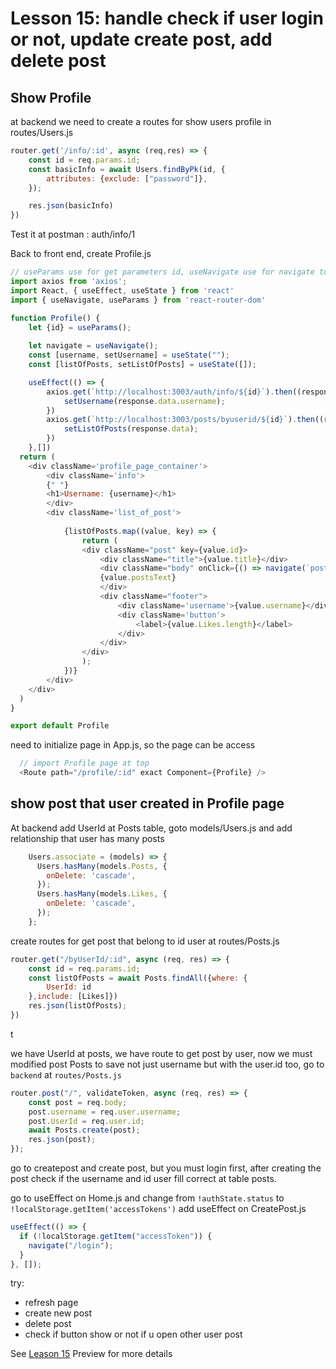 # Lesson 15: handle check if user login or not, update create post, add delete post

## Show Profile

at backend we need to create a routes for show users profile in routes/Users.js

```javascript
router.get('/info/:id', async (req,res) => {
    const id = req.params.id;
    const basicInfo = await Users.findByPk(id, {
        attributes: {exclude: ["password"]},    
    });

    res.json(basicInfo)
})
```

Test it at postman : auth/info/1

Back to front end, create Profile.js

```javascript
// useParams use for get parameters id, useNavigate use for navigate to detail post when user click on it, useState object and variabel use for place to place responses we get in useEffect, useEffect use for rendering something inside it when page accessing, and map use to show data.
import axios from 'axios';
import React, { useEffect, useState } from 'react'
import { useNavigate, useParams } from 'react-router-dom'

function Profile() {
    let {id} = useParams();
    
    let navigate = useNavigate();
    const [username, setUsername] = useState("");
    const [listOfPosts, setListOfPosts] = useState([]);

    useEffect(() => {
        axios.get(`http://localhost:3003/auth/info/${id}`).then((response) => {
            setUsername(response.data.username);
        })
        axios.get(`http://localhost:3003/posts/byuserid/${id}`).then((response) => {
            setListOfPosts(response.data);
        })
    },[])
  return (
    <div className='profile_page_container'>
        <div className='info'>
        {" "}
        <h1>Username: {username}</h1>
        </div>
        <div className='list_of_post'>
            
            {listOfPosts.map((value, key) => {
                return (
                <div className="post" key={value.id}>
                    <div className="title">{value.title}</div>
                    <div className="body" onClick={() => navigate(`post/${value.id}`)}>
                    {value.postsText}
                    </div>
                    <div className="footer">
                        <div className='username'>{value.username}</div>
                        <div className='button'>
                            <label>{value.Likes.length}</label>
                        </div>
                    </div>
                </div>
                );
            })}
        </div>
    </div>
  )
}

export default Profile
```

need to initialize page in App.js, so the page can be access

```javascript
  // import Profile page at top
  <Route path="/profile/:id" exact Component={Profile} />
```

## show post that user created in Profile page

At backend add UserId at Posts table, goto models/Users.js and add relationship that user has many posts

```javascript
    Users.associate = (models) => {
      Users.hasMany(models.Posts, {
        onDelete: 'cascade',
      });
      Users.hasMany(models.Likes, {
        onDelete: 'cascade',
      });
    };
```

create routes for get post that belong to id user at routes/Posts.js

```javascript
router.get("/byUserId/:id", async (req, res) => {
    const id = req.params.id;
    const listOfPosts = await Posts.findAll({where: {
        UserId: id
    },include: [Likes]})
    res.json(listOfPosts);
})
```

t

we have UserId at posts, we have route to get post by user, now we must modified post Posts to save not just username but with the user.id too, go to `backend` at `routes/Posts.js`

```javascript
router.post("/", validateToken, async (req, res) => {
    const post = req.body;
    post.username = req.user.username;
    post.UserId = req.user.id;
    await Posts.create(post);
    res.json(post);
});
```

go to createpost and create post, but you must login first, after creating the post check if the username and id user fill correct at table posts.



go to useEffect on Home.js and change from `!authState.status` to `!localStorage.getItem('accessTokens')`
add useEffect on CreatePost.js

```javascript
useEffect(() => {
  if (!localStorage.getItem("accessToken")) {
    navigate("/login");
  }
}, []);
```


try:

- refresh page
- create new post
- delete post
- check if button show or not if u open other user post

See [Leason 15](https://lesson12.com) Preview for more details
